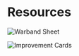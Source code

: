 # Resources

![Warband Sheet](/img/warbandsheet.png)

![Improvement Cards](/img/improvementcards.png)
